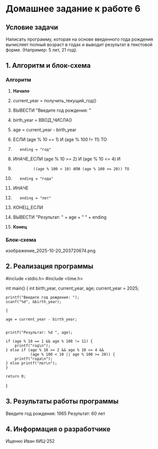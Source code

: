 # Домашнее задание к работе 6

## Условие задачи
Написать программу, которая на основе введенного года рождения вычисляет полный возраст в годах и выводит результат в текстовой форме. (Например: 5 лет, 21 год).

## 1. Алгоритм и блок-схема

### Алгоритм
1. **Начало**
2.    current_year = получить_текущий_год()
    
3.    ВЫВЕСТИ "Введите год рождения: "
4.    birth_year = ВВОД_ЧИСЛА()
    
5.    age = current_year - birth_year
    
6.    ЕСЛИ (age % 10 == 1) И (age % 100 != 11) ТО
7.        ending = "год"
8.    ИНАЧЕ_ЕСЛИ (age % 10 >= 2) И (age % 10 <= 4) И 
9.              ((age % 100 < 10) ИЛИ (age % 100 >= 20)) ТО
10.        ending = "года"
11.    ИНАЧЕ
12.        ending = "лет"
13.    КОНЕЦ_ЕСЛИ
    
14.    ВЫВЕСТИ "Результат: " + age + " " + ending
15. **Конец**

### Блок-схема
изображение_2025-10-20_203720674.png


## 2. Реализация программы

#include <stdio.h>
#include <time.h>

int main() 
{
    int birth_year, current_year, age;
    current_year = 2025;
    
    printf("Введите год рождения: ");
    scanf("%d", &birth_year);
    
    {

    age = current_year - birth_year;
    

    printf("Результат: %d ", age);
    
    if (age % 10 == 1 && age % 100 != 11) {
        printf("год\n");
    } else if (age % 10 >= 2 && age % 10 <= 4 && 
               (age % 100 < 10 || age % 100 >= 20)) {
        printf("года\n");
    } else printf("лет\n");
    }
    
    return 0;
}

## 3. Результаты работы программы

Введите год рождения: 1965
Результат: 60 лет

## 4. Информация о разработчике

Ищенко Иван бИЦ-252
